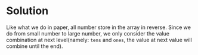 # Solution
Like what we do in paper, all number store in the array in reverse. Since we do from small number to large number, we only consider the value combination at next level(namely: `tens` and `ones`, the value at next value will combine until the end).
